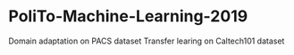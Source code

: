 # PoliTo-Machine-Learning-2019
Domain adaptation on PACS dataset
Transfer learing on Caltech101 dataset
